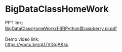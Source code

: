 # BigDataClassHomeWork

PPT link:</br>
<a href="https://github.com/firerycon/BigDataClassHomeWork/blob/master/%E5%88%A9%E7%94%A8Python%E8%88%87raspberry%20pi.pdf">BigDataClassHomeWork/利用Python與raspberry pi.pdf</a>
</br></br>
Demo video link:</br>
https://youtu.be/qU7VIGgAKko
